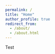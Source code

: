 ```yaml
---
permalink: /
title: "Home"
author_profile: true
redirect_from: 
  - /about/
  - /about.html
---
```


Test